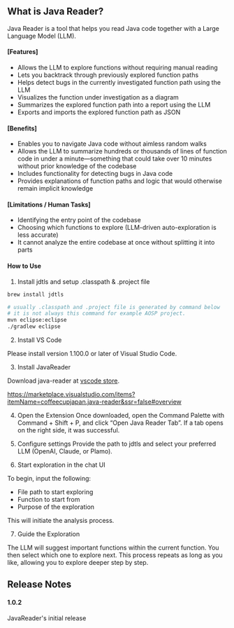 ## What is Java Reader?
Java Reader is a tool that helps you read Java code together with a Large Language Model (LLM).

#### [Features]

- Allows the LLM to explore functions without requiring manual reading
- Lets you backtrack through previously explored function paths
- Helps detect bugs in the currently investigated function path using the LLM
- Visualizes the function under investigation as a diagram
- Summarizes the explored function path into a report using the LLM
- Exports and imports the explored function path as JSON

#### [Benefits]

- Enables you to navigate Java code without aimless random walks
- Allows the LLM to summarize hundreds or thousands of lines of function code in under a minute—something that could take over 10 minutes without prior knowledge of the codebase
- Includes functionality for detecting bugs in Java code
- Provides explanations of function paths and logic that would otherwise remain implicit knowledge

#### [Limitations / Human Tasks]
- Identifying the entry point of the codebase
- Choosing which functions to explore (LLM-driven auto-exploration is less accurate)
- It cannot analyze the entire codebase at once without splitting it into parts

#### How to Use
1. Install jdtls and setup .classpath & .project file

```bash
brew install jdtls
```

```bash
# usually .classpath and .project file is generated by command below
# it is not always this command for example AOSP project.
mvn eclipse:eclipse
./gradlew eclipse
```

2. Install VS Code

Please install version 1.100.0 or later of Visual Studio Code.

3. Install JavaReader

Download java-reader at [vscode store](https://marketplace.visualstudio.com/items?itemName=coffeecupjapan.java-reader&ssr=false#overview).

https://marketplace.visualstudio.com/items?itemName=coffeecupjapan.java-reader&ssr=false#overview 

4. Open the Extension
Once downloaded, open the Command Palette with Command + Shift + P, and click “Open Java Reader Tab”. If a tab opens on the right side, it was successful.

5. Configure settings
Provide the path to jdtls and select your preferred LLM (OpenAI, Claude, or Plamo).

6. Start exploration in the chat UI

To begin, input the following:

- File path to start exploring
- Function to start from
- Purpose of the exploration

This will initiate the analysis process.

7. Guide the Exploration

The LLM will suggest important functions within the current function. You then select which one to explore next. This process repeats as long as you like, allowing you to explore deeper step by step.

## Release Notes

#### 1.0.2

JavaReader's initial release
